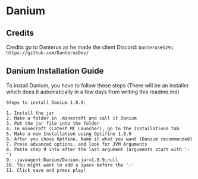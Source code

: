 # Danium 

## Credits
Credits go to Danterus as he made the client
Discord:
`Danterus#5291`
`https://github.com/DanterusDev/`

## Danium Installation Guide

To install Danium, you have to follow these steps (There will be an installer which does it automatically in a few days from writing this readme.md)
```
Steps to install Danium 1.8.9:

1. Install the jar
2. Make a folder in .minecraft and call it Danium
3. Put the jar file into the folder
4. In minecraft (Latest MC Launcher), go to the Installations tab
5. Make a new Installation using Optifine 1.8.9
6. After you chose Optfine, Name it what you want (Danium recommended)
7. Press advanced options, and look for JVM Arguments
8. Paste step 9 into after the last argument (arguments start with '-')
9. -javaagent:Danium/Danium.jar=1.8.9,null
10. You might want to add a space before the '-'
11. Click save and press play!
```

